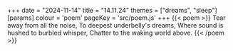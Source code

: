 +++
date = "2024-11-14"
title = "14.11.24"
themes = ["dreams", "sleep"]
[params]
  colour = 'poem'
  pageKey = 'src/poem.js'
+++
{{< poem >}}
Tear away from all the noise,
To deepest underbelly's dreams,
Where sound is hushed to burbled whisper,
Chatter to the waking world above.
{{< /poem >}}